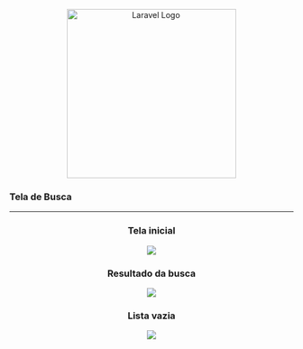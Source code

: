 <p align="center"><a href="https://laravel.com" target="_blank"><img src="https://raw.githubusercontent.com/laravel/art/master/logo-lockup/5%20SVG/2%20CMYK/1%20Full%20Color/laravel-logolockup-cmyk-red.svg" width="300" alt="Laravel Logo"></a></p>

<h3>Tela de Busca</h3>
<hr>
<div align="center">
    <h3>Tela inicial</h3>
    <img src="https://user-images.githubusercontent.com/67653921/233870369-3277a6de-91df-4eac-b727-bbcae00ae5f4.png">
   
</div>


<div align="center">   
    <h3>Resultado da busca</h3>
    <img src="https://user-images.githubusercontent.com/67653921/233870494-8fd013e3-2513-4ca2-9ce0-de5940372f2d.png">   
</div>
<div align="center">
    <h3>Lista vazia</h3>
    <img src="https://user-images.githubusercontent.com/67653921/233870610-cc16db7a-705f-4cd3-af96-dde89a843714.png">
</div>



